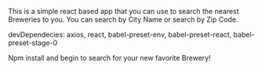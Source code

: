 This is a simple react based app that you can use to search the nearest Breweries to you. You can search by City Name or search by Zip Code. 

devDependecies: 
  axios,
  react,
  babel-preset-env,
  babel-preset-react,
  babel-preset-stage-0


  Npm install and begin to search for your new favorite Brewery! 

